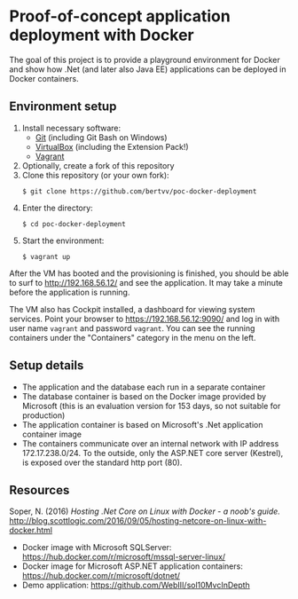 # Proof-of-concept application deployment with Docker

The goal of this project is to provide a playground environment for Docker and show how .Net (and later also Java EE) applications can be deployed in Docker containers.

## Environment setup

1. Install necessary software:
    - [Git](https://git-scm.com/downloads) (including Git Bash on Windows)
    - [VirtualBox](https://www.virtualbox.org/wiki/Downloads) (including the Extension Pack!)
    - [Vagrant](https://www.vagrantup.com/)
2. Optionally, create a fork of this repository
3. Clone this repository (or your own fork):
    ```
    $ git clone https://github.com/bertvv/poc-docker-deployment
    ```
4. Enter the directory:
    ```
    $ cd poc-docker-deployment
    ```
5. Start the environment:
    ```
    $ vagrant up
    ```

After the VM has booted and the provisioning is finished, you should be able to surf to <http://192.168.56.12/> and see the application. It may take a minute before the application is running.

The VM also has Cockpit installed, a dashboard for viewing system services. Point your browser to <https://192.168.56.12:9090/> and log in with user name `vagrant` and password `vagrant`. You can see the running containers under the "Containers" category in the menu on the left.

## Setup details

- The application and the database each run in a separate container
- The database container is based on the Docker image provided by Microsoft (this is an evaluation version for 153 days, so not suitable for production)
- The application container is based on Microsoft's .Net application container image
- The containers communicate over an internal network with IP address 172.17.238.0/24. To the outside, only the ASP.NET core server (Kestrel), is exposed over the standard http port (80).

## Resources

Soper, N. (2016) *Hosting .Net Core on Linux with Docker - a noob's guide.* <http://blog.scottlogic.com/2016/09/05/hosting-netcore-on-linux-with-docker.html>

- Docker image with Microsoft SQLServer: <https://hub.docker.com/r/microsoft/mssql-server-linux/>
- Docker image for Microsoft ASP.NET application containers: <https://hub.docker.com/r/microsoft/dotnet/>
- Demo application: <https://github.com/WebIII/sol10MvcInDepth>
